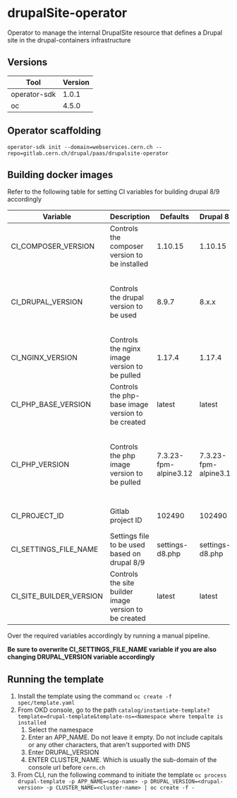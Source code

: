 # drupalSite-operator

Operator to manage the internal DrupalSite resource that defines a Drupal site in the drupal-containers infrastructure

## Versions

| Tool | Version |
| ----------- | ----------- |
| operator-sdk | 1.0.1 |
| oc | 4.5.0 |

## Operator scaffolding

`operator-sdk init --domain=webservices.cern.ch --repo=gitlab.cern.ch/drupal/paas/drupalsite-operator`

## Building docker images

Refer to the following table for setting CI variables for building drupal 8/9 accordingly

| Variable | Description | Defaults | Drupal 8.x | Drupal 9.x | Remarks
| ----------- | ----------- | ----------- | ----------- | ----------- | ----------- |
| CI_COMPOSER_VERSION | Controls the composer version to be installed | 1.10.15 | 1.10.15 | 1.10.15 | Can be modified |
| CI_DRUPAL_VERSION | Controls the drupal version to be used | 8.9.7 | 8.x.x | 9.x.x | Any desired drupal minor version can be used |
| CI_NGINX_VERSION | Controls the nginx image version to be pulled | 1.17.4 | 1.17.4 | 1.17.4 | Can be modified |
| CI_PHP_BASE_VERSION | Controls the php-base image version to be created | latest | latest | latest | latest | Can be modified |
| CI_PHP_VERSION | Controls the php image version to be pulled | 7.3.23-fpm-alpine3.12 | 7.3.23-fpm-alpine3.12 | 7.3.23-fpm-alpine3.12 | Can be modified. Upgrading to 7.4 or above might require changes |
| CI_PROJECT_ID | Gitlab project ID | 102490 | 102490 | 102490 | Can not be modified
| CI_SETTINGS_FILE_NAME | Settings file to be used based on drupal 8/9 | settings-d8.php | settings-d8.php | settings-d9.php | Only one of the two files can be chosen |
| CI_SITE_BUILDER_VERSION | Controls the site builder image version to be created | latest | latest | latest | latest | Can be modified |

Over the required variables accordingly by running a manual pipeline.

**Be sure to overwrite CI_SETTINGS_FILE_NAME variable if you are also changing DRUPAL_VERSION variable accordingly**

## Running the template
1. Install the template using the command
    `oc create -f spec/template.yaml`
2. From OKD console, go to the path `catalog/instantiate-template?template=drupal-template&template-ns=<Namespace where tempalte is installed`
    1. Select the namespace
    2. Enter an APP_NAME. Do not leave it empty. Do not include capitals or any other characters, that aren't supported with DNS
    3. Enter DRUPAL_VERSION
    4. ENTER CLUSTER_NAME. Which is usually the sub-domain of the console url before `cern.ch`
3. From CLI, run the following command to initiate the template
    `oc process drupal-template -p APP_NAME=<app-name> -p DRUPAL_VERSION=<drupal-version> -p CLUSTER_NAME=<cluster-name> | oc create -f -`